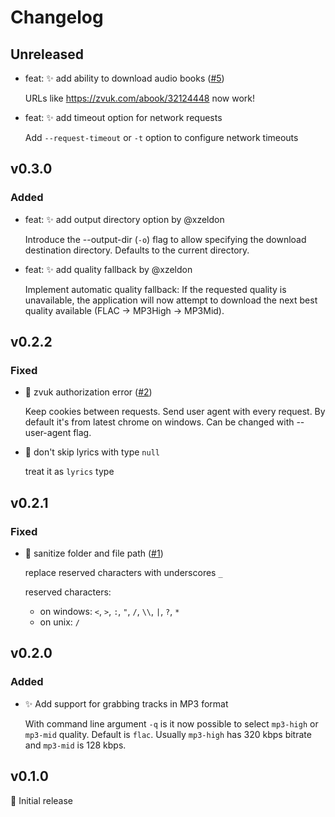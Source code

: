 # Changelog

<!-- next-header -->

## Unreleased

- feat: ✨ add ability to download audio books ([#5](https://github.com/skarrok/zvuk-dl-rs/issues/5))

  URLs like https://zvuk.com/abook/32124448 now work!

- feat: ✨ add timeout option for network requests

  Add `--request-timeout` or `-t` option to configure network timeouts

## v0.3.0

### Added

- feat: ✨ add output directory option by @xzeldon

  Introduce the --output-dir (`-o`) flag to allow specifying the
  download destination directory. Defaults to the current directory.

- feat: ✨ add quality fallback by @xzeldon

  Implement automatic quality fallback: If the requested quality is
  unavailable, the application will now attempt to download the next
  best quality available (FLAC -> MP3High -> MP3Mid).

## v0.2.2

### Fixed

- 🐛 zvuk authorization error ([#2](https://github.com/skarrok/zvuk-dl-rs/issues/2))

    Keep cookies between requests.
    Send user agent with every request. By default it's from latest chrome
    on windows. Can be changed with --user-agent flag.

- 🐛 don't skip lyrics with type `null`

  treat it as `lyrics` type

## v0.2.1

### Fixed

- 🐛 sanitize folder and file path ([#1](https://github.com/skarrok/zvuk-dl-rs/issues/1))

  replace reserved characters with underscores `_`

  reserved characters:
  - on windows: `<`, `>`, `:`, `"`, `/`, `\\`, `|`, `?`, `*`
  - on unix: `/`

## v0.2.0

### Added

- ✨ Add support for grabbing tracks in MP3 format

  With command line argument `-q` is it now possible to select `mp3-high`
  or `mp3-mid` quality.
  Default is `flac`. Usually `mp3-high` has 320 kbps bitrate and `mp3-mid`
  is 128 kbps.

## v0.1.0

🎉 Initial release
